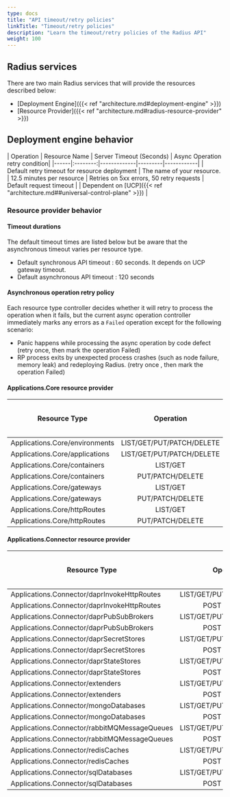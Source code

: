 ```yaml
---
type: docs
title: "API timeout/retry policies"
linkTitle: "Timeout/retry policies"
description: "Learn the timeout/retry policies of the Radius API"
weight: 100
---
```


## Radius services

There are two main Radius services that will provide the resources described below:

- [Deployment Engine]({{< ref "architecture.md#deployment-engine" >}})
- [Resource Provider]({{< ref "architecture.md#radius-resource-provider" >}})

## Deployment engine behavior

| Operation | Resource Name | Server Timeout (Seconds) | Async Operation retry condition|
|------|:--------:|-------------|---------|------------|
| Default retry timeout for resource deployment | The name of your resource. | 12.5 minutes per resource | Retries on 5xx errors, 50 retry requests
| Default request timeout | | Dependent on [UCP]({{< ref "architecture.md##universal-control-plane" >}}) |

### Resource provider behavior

#### Timeout durations

The default timeout times are listed below but be aware that the asynchronous timeout varies per resource type.

- Default synchronous API timeout : 60 seconds. It depends on UCP gateway timeout.
- Default asynchronous API timeout : 120 seconds

#### Asynchronous operation retry policy

Each resource type controller decides whether it will retry to process the operation when it fails, but the current async operation controller immediately marks any errors as a `Failed` operation except for the following scenario:

- Panic happens while processing the async operation by code defect (retry once, then mark the operation Failed)
- RP process exits by unexpected process crashes (such as node failure, memory leak) and redeploying Radius. (retry once , then mark the operation Failed)

#### Applications.Core resource provider

| Resource Type  | Operation | API Type | Server Timeout (Seconds) | Async Operation retry condition|
|------|:--------:|-------------|---------|------------|
| Applications.Core/environments | LIST/GET/PUT/PATCH/DELETE | Synchronous | default | |
| Applications.Core/applications | LIST/GET/PUT/PATCH/DELETE | Synchronous | default | |
| Applications.Core/containers | LIST/GET | Synchronous | default | |
| Applications.Core/containers | PUT/PATCH/DELETE | Asynchronous | 300 | default |
| Applications.Core/gateways | LIST/GET | Synchronous | default | |
| Applications.Core/gateways | PUT/PATCH/DELETE | Asynchronous | default | default |
| Applications.Core/httpRoutes | LIST/GET | Synchronous | default | |
| Applications.Core/httpRoutes | PUT/PATCH/DELETE | Asynchronous | default | default |

#### Applications.Connector resource provider

| Resource Type  | Operation | API Type | Server Timeout (Seconds) | Async Operation retry condition|
|------|:--------:|-------------|---------|------------|
| Applications.Connector/daprInvokeHttpRoutes | LIST/GET/PUT/PATCH/DELETE | Synchronous | default | |
| Applications.Connector/daprInvokeHttpRoutes | POST ListSecret | Synchronous | default | |
| Applications.Connector/daprPubSubBrokers | LIST/GET/PUT/PATCH/DELETE | Synchronous | default | |
| Applications.Connector/daprPubSubBrokers | POST ListSecret | Synchronous | default | |
| Applications.Connector/daprSecretStores | LIST/GET/PUT/PATCH/DELETE | Synchronous | default | |
| Applications.Connector/daprSecretStores | POST ListSecret | Synchronous | default | |
| Applications.Connector/daprStateStores | LIST/GET/PUT/PATCH/DELETE | Synchronous | default | |
| Applications.Connector/daprStateStores | POST ListSecret | Synchronous | default | |
| Applications.Connector/extenders | LIST/GET/PUT/PATCH/DELETE | Synchronous | default | |
| Applications.Connector/extenders | POST ListSecret | Synchronous | default | |
| Applications.Connector/mongoDatabases | LIST/GET/PUT/PATCH/DELETE | Synchronous | default | |
| Applications.Connector/mongoDatabases | POST ListSecret | Synchronous | default | |
| Applications.Connector/rabbitMQMessageQueues | LIST/GET/PUT/PATCH/DELETE | Synchronous | default | |
| Applications.Connector/rabbitMQMessageQueues | POST ListSecret | Synchronous | default | |
| Applications.Connector/redisCaches | LIST/GET/PUT/PATCH/DELETE | Synchronous | default | |
| Applications.Connector/redisCaches | POST ListSecret | Synchronous | default | |
| Applications.Connector/sqlDatabases | LIST/GET/PUT/PATCH/DELETE | Synchronous | default | |
| Applications.Connector/sqlDatabases | POST ListSecret | Synchronous | default | |
